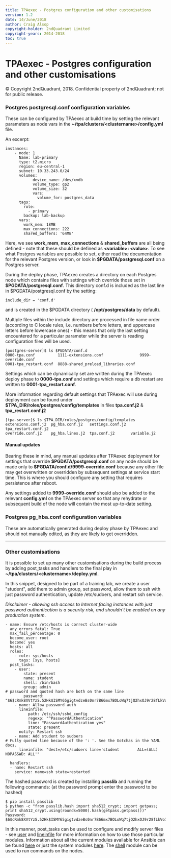 ```yaml
---
title: TPAexec - Postgres configuration and other customisations
version: 1.2
date: 14/June/2018
author: Craig Alsop
copyright-holder: 2ndQuadrant Limited
copyright-years: 2014-2018
toc: true
---
```


TPAexec - Postgres configuration and other customisations
==================

© Copyright 2ndQuadrant, 2018. Confidential property of 2ndQuadrant; not for public release.

### Postgres postgresql.conf configuration variables

These can be configured by TPAexec at build time by setting the relevant parameters as node vars in the **~/tpa/clusters/\<clustername>/config.yml** file.

An excerpt:

```
instances:
    - node: 1
      Name: lab-primary
      type: t2.micro
      region: eu-central-1
      subnet: 10.33.243.0/24
      volumes:
            device_name: /dev/xvdb
            volume_type: gp2
            volume_size: 32
            vars:
              volume_for: postgres_data
      tags:
        role:
          - primary
        backup: lab-backup
      vars:
        work_mem: 18MB
        max_connections: 222
        shared_buffers: '64MB'
```

Here, we see **work_mem**, **max_connections** & **shared_buffers** are all being defined - note that these should be defined as **\<variable>: \<value>**. To see what Postgres variables are possible to set, either read the documentation for the relevant Postgres version, or look in **\$PGDATA/postgresql.conf** on a Postgres server. 

During the deploy phase, TPAexec creates a directory on each Postgres node which contains files with settings which override those set in **\$PGDATA/postgresql.conf**. This directory conf.d is included as the last line in \$PGDATA/postgresql.conf by the setting:

```
include_dir = 'conf.d'
```

and is created in the $PGDATA directory ( **/opt/postgres/data** by default).

Multiple files within the include directory are processed in file name order (according to C locale rules, i.e. numbers before letters, and uppercase letters before lowercase ones) - this means that only the last setting encountered for a particular parameter while the server is reading configuration files will be used. 

```
[postgres-server]$ ls $PGDATA/conf.d
0000-tpa.conf          1111-extensions.conf                9999-override.conf
0001-tpa_restart.conf  8888-shared_preload_libraries.conf
```

Settings which can be dynamically set are written during the TPAexec deploy phase to **0000-tpa.conf** and settings which require a db restart are written to **0001-tpa_restart.conf**.

More information regarding default settings that TPAexec will use during deployment can be found under **$TPA_DIR/roles/postgres/config/templates** in files **tpa.conf.j2** & **tpa_restart.conf.j2**

```
[tpa-server]$ ls $TPA_DIR/roles/postgres/config/templates
extensions.conf.j2  pg_hba.conf.j2   settings.conf.j2  tpa_restart.conf.j2
override.conf.j2    pg_hba.lines.j2  tpa.conf.j2       variable.j2
```

#### Manual updates

Bearing these in mind, any manual updates after TPAexec deployment for settings that override **\$PGDATA/postgresql.conf** on any node should be made only to **\$PGDATA/conf.d/9999-override.conf** because any other file may get overwritten or overridden by subsequent settings at service start time. This is where you should configure any setting that requires persistence after reboot.

Any settings added to **9999-override.conf** should also be added to the relevant **config.yml** on the TPAexec server so that any rehydrate or subsequent build of the node will contain the most up-to-date setting.

### Postgres pg_hba.conf configuration variables

These are automatically generated during deploy phase by TPAexec and should not manually edited, as they are likely to get overridden.

------

### Other customisations

It is possible to set up many other customisations during the build process by adding post_tasks and handlers to the final play in **~/tpa/clusters/\<clustername>/deploy.yml**.

In this snippet, designed to be part of a training lab, we create a user "student", add them to admin group, set password, allow them to ssh with just password authentication, update /etc/sudoers, and restart ssh service. 

*Disclaimer - allowing ssh access to Internet facing instances with just password authentication is a security risk, and shouldn't be enabled on any production system*.

```
- name: Ensure /etc/hosts is correct cluster-wide
  any_errors_fatal: True
  max_fail_percentage: 0
  become_user: root
  become: yes
  hosts: all
  roles:
    - role: sys/hosts
      tags: [sys, hosts]
  post_tasks:
    - user:
        state: present
        name: student
        shell: /bin/bash
        group: admin
# password and quoted hash are both on the same line
        password: "$6$cRmk8XVtYzS.52Hk$ISMY65gigtvdzeBs0nr7B66mx7BOLoWq7tjQ2hxOJ9r28fLkVo1RscMhW9t2ortjwWSi5EUq7pLmoL84AEpUl/"
    - name: Allow password auth
      lineinfile:
          path: /etc/ssh/sshd_config
          regexp: "^PasswordAuthentication"
          line: "PasswordAuthentication yes"
          state: present
      notify: Restart ssh
    - name: Add student to sudoers
# Fully quoted line because of the ': '. See the Gotchas in the YAML docs.
      lineinfile: "dest=/etc/sudoers line='student        ALL=(ALL)       NOPASSWD: ALL'"

  handlers:
  - name: Restart ssh
    service: name=ssh state=restarted
```

The hashed password is created by installing **passlib** and running the following commands: (at the password prompt enter the password to be hashed)

```
$ pip install passlib
$ python -c "from passlib.hash import sha512_crypt; import getpass; print sha512_crypt.using(rounds=5000).hash(getpass.getpass())"
Password:
$6$cRmk8XVtYzS.52Hk$ISMY65gigtvdzeBs0nr7B66mx7BOLoWq7tjQ2hxOJ9r28fLkVo1RscMhW9t2ortjwWSi5EUq7pLmoL84AEpUl/
```

In this manner, post_tasks can be used to configure and modify server files - see [user](http://docs.ansible.com/ansible/latest/modules/user_module.html#user-module) and [lineinfile](http://docs.ansible.com/ansible/latest/modules/lineinfile_module.html) for more information on how to use those particular modules. Information about all the current modules available for Ansible can be found [here](http://docs.ansible.com/ansible/latest/modules/list_of_all_modules.html) or just the system modules [here](http://docs.ansible.com/ansible/latest/modules/list_of_system_modules.html). The [shell](http://docs.ansible.com/ansible/latest/modules/shell_module.html#shell-module) module can be used to run commands on the nodes.

[^Information Classification: Confidential]: [ISP008] Information Classification Policy

